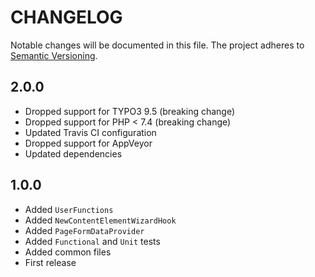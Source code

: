 CHANGELOG
=========

Notable changes will be documented in this file. The project adheres to [Semantic Versioning].

2.0.0
-----

* Dropped support for TYPO3 9.5 (breaking change)
* Dropped support for PHP < 7.4 (breaking change)
* Updated Travis CI configuration
* Dropped support for AppVeyor
* Updated dependencies

1.0.0
-----

* Added `UserFunctions`
* Added `NewContentElementWizardHook`
* Added `PageFormDataProvider`
* Added `Functional` and `Unit` tests
* Added common files
* First release

[Semantic Versioning]: http://semver.org "Semantic Versioning"
